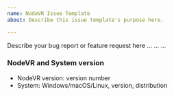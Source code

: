 ```yaml
---
name: NodeVR Issue Template
about: Describe this issue template's purpose here.

---
```


Describe your bug report or feature request here
...
...
...

### NodeVR and System version

* NodeVR version: version number
* System: Windows/macOS/Linux, version, distribution
